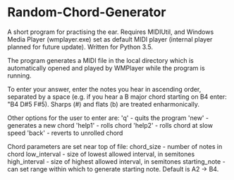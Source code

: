 # Random-Chord-Generator
A short program for practising the ear. Requires MIDIUtil, and Windows Media Player (wmplayer.exe) set as default MIDI player (internal player planned for future update). Written for Python 3.5.

The program generates a MIDI file in the local directory which is automatically opened and played by WMPlayer while the program is running.

To enter your answer, enter the notes you hear in ascending order, separated by a space (e.g. if you hear a B major chord starting on B4 enter: "B4 D#5 F#5). Sharps (#) and flats (b) are treated enharmonically. 

Other options for the user to enter are:
  'q' - quits the program
  'new' - generates a new chord
  'help1' - rolls chord
  'help2' - rolls chord at slow speed
  'back' - reverts to unrolled chord

Chord parameters are set near top of file:
  chord_size - number of notes in chord
  low_interval - size of lowest allowed interval, in semitones
  high_interval - size of highest allowed interval, in semitones
  starting_note - can set range within which to generate starting note. Default is A2 -> B4.
  
